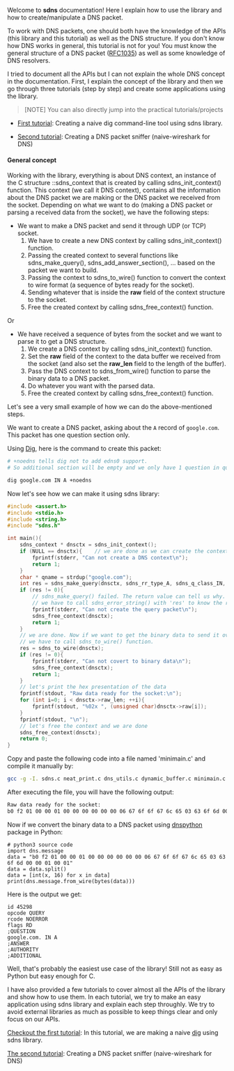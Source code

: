 Welcome to **sdns** documentation! Here I explain how to use the library and how to create/manipulate a DNS packet.

To work with DNS packets, one should both have the knowledge of the APIs (this library and this tutorial) as well as the DNS structure. If you don't know how DNS works in general, this 
tutorial is not for you! You must know the general structure of a DNS packet ([RFC1035](https://datatracker.ietf.org/doc/html/rfc1035)) as well as some knowledge of DNS resolvers.

I tried to document all the APIs but I can not explain the whole DNS concept in the documentation. First, I explain the concept of the library and then we go through three tutorials (step by step)
and create some applications using the library.

> [NOTE]
> You can also directly jump into the practical tutorials/projects

+ [First tutorial](./tutorial_1.md): Creating a naive dig command-line tool using sdns library.

+ [Second tutorial](./tutorial_2.md): Creating a DNS packet sniffer (naive-wireshark for DNS)

#### General concept
Working with the library, everything is about DNS context, an instance of the C structure ::sdns_context that is created by calling sdns_init_context() function. This context (we call it DNS context),
contains all the information about the DNS packet we are making or the DNS packet we received from the socket. Depending on what we want to do (making a DNS packet or parsing a received data from the socket), 
we have the following steps:

* We want to make a DNS packet and send it through UDP (or TCP) socket.
    1. We have to create a new DNS context by calling sdns_init_context() function.
    2. Passing the created context to several functions like sdns_make_query(), sdns_add_answer_section(), ... based on the packet we want to build.
    3. Passing the context to sdns_to_wire() function to convert the context to wire format (a sequence of bytes ready for the socket).
    4. Sending whatever that is inside the **raw** field of the context structure to the socket.
    5. Free the created context by calling sdns_free_context() function.

Or

* We have received a sequence of bytes from the socket and we want to parse it to get a DNS structure.
    1. We create a DNS context by calling sdns_init_context() function.
    2. Set the **raw** field of the context to the data buffer we received from the socket (and also set the **raw_len** field to the length of the buffer).
    3. Pass the DNS context to sdns_from_wire() function to parse the binary data to a DNS packet.
    4. Do whatever you want with the parsed data.
    5. Free the created context by calling sdns_free_context() function.

Let's see a very small example of how we can do the above-mentioned steps.

We want to create a DNS packet, asking about the `A` record of `google.com`. This packet has one question section only.

Using [Dig](https://linux.die.net/man/1/dig), here is the command to create this packet:

```bash
# +noedns tells dig not to add edns0 support.
# So additional section will be empty and we only have 1 question in question section.

dig google.com IN A +noedns
```

Now let's see how we can make it using sdns library:

```c
#include <assert.h>
#include <stdio.h>
#include <string.h>
#include "sdns.h"

int main(){
    sdns_context * dnsctx = sdns_init_context();
    if (NULL == dnsctx){    // we are done as we can create the context
        fprintf(stderr, "Can not create a DNS context\n");
        return 1;
    }
    char * qname = strdup("google.com");
    int res = sdns_make_query(dnsctx, sdns_rr_type_A, sdns_q_class_IN, qname, 0);
    if (res != 0){  
        // sdns_make_query() failed. The return value can tell us why.
        // we have to call sdns_error_string() with 'res' to know the reason.
        fprintf(stderr, "Can not create the query packet\n");
        sdns_free_context(dnsctx);
        return 1;
    }
    // we are done. Now if we want to get the binary data to send it over the socket
    // we have to call sdns_to_wire() function.
    res = sdns_to_wire(dnsctx);
    if (res != 0){
        fprintf(stderr, "Can not covert to binary data\n");
        sdns_free_context(dnsctx);
        return 1;
    }
    // let's print the hex presentation of the data
    fprintf(stdout, "Raw data ready for the socket:\n");
    for (int i=0; i < dnsctx->raw_len; ++i){
        fprintf(stdout, "%02x ", (unsigned char)dnsctx->raw[i]);
    }
    fprintf(stdout, "\n");
    // let's free the context and we are done
    sdns_free_context(dnsctx);
    return 0;
}
```

Copy and paste the following code into a file named 'minimain.c' and compile it manually by:

```bash
gcc -g -I. sdns.c neat_print.c dns_utils.c dynamic_buffer.c minimain.c -o make_packet.o
```
After executing the file, you will have the following output:

```bash
Raw data ready for the socket:
b0 f2 01 00 00 01 00 00 00 00 00 00 06 67 6f 6f 67 6c 65 03 63 6f 6d 00 00 01 00 01
```

Now if we convert the binary data to a DNS packet using [dnspython](https://www.dnspython.org/) package in Python:

```python3
# python3 source code
import dns.message
data = "b0 f2 01 00 00 01 00 00 00 00 00 00 06 67 6f 6f 67 6c 65 03 63 6f 6d 00 00 01 00 01"
data = data.split()
data = [int(x, 16) for x in data]
print(dns.message.from_wire(bytes(data)))
```

Here is the output we get:

```text
id 45298
opcode QUERY
rcode NOERROR
flags RD
;QUESTION
google.com. IN A
;ANSWER
;AUTHORITY
;ADDITIONAL
```

Well, that's probably the easiest use case of the library! Still not as easy as Python but easy enough for C.

I have also provided a few tutorials to cover almost all the APIs of the library and show how to use them. In each tutorial, we try to make
an easy application using sdns library and explain each step throughly. We try to avoid external libraries as much as possible to keep things clear
and only focus on our APIs.

[Checkout the first tutorial](./tutorial_1.md): In this tutorial, we are making a naive [dig](https://linux.die.net/man/1/dig) using sdns library.

[The second tutorial](./tutorial_2.md): Creating a DNS packet sniffer (naive-wireshark for DNS)


